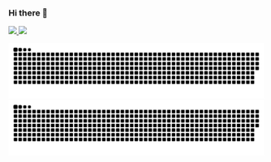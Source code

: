 ### Hi there 👋
 <div>
  <a href="https://github.com/Leonardo-Ferreira-costa">
  <img height="180em" src="https://github-readme-stats.vercel.app/api?username=Leonardo-Ferreira-costa&show_icons=true&theme=github_dark&include_all_commits=true&count_private=true"/>
  <img height="180em" src="https://github-readme-stats.vercel.app/api/top-langs/?username=Leonardo-Ferreira-costa&layout=compact&langs_count=16&theme=github_dark"/>
</div>
 
<!-- 
[![Top Langs](https://github-readme-stats.vercel.app/api/top-langs/?username=leonardo-ferreira-costa&layout=compact)](https://github.com/leonardo-ferreira-costa/github-readme-stats)
-->
![github contribution grid snake animation](https://raw.githubusercontent.com/Leonardo-Ferreira-costa/Leonardo-Ferreira-costa/output/github-contribution-grid-snake-dark.svg#gh-dark-mode-only)![github contribution grid snake animation](https://raw.githubusercontent.com/Leonardo-Ferreira-costa/Leonardo-Ferreira-costa/output/github-contribution-grid-snake.svg#gh-light-mode-only)



<!--
**Leonardo-Ferreira-costa/Leonardo-Ferreira-costa** is a ✨ _special_ ✨ repository because its `README.md` (this file) appears on your GitHub profile.

Here are some ideas to get you started:

- 🔭 I’m currently working on ...
- 🌱 I’m currently learning ...
- 👯 I’m looking to collaborate on ...
- 🤔 I’m looking for help with ...
- 💬 Ask me about ...
- 📫 How to reach me: ...
- 😄 Pronouns: ...
- ⚡ Fun fact: ...
-->

